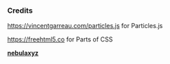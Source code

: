 
### Credits
https://vincentgarreau.com/particles.js for Particles.js

https://freehtml5.co for Parts of CSS

**[nebulaxyz](https://nebulaxyz.github.io/)**
